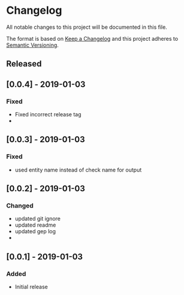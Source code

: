 # Changelog
All notable changes to this project will be documented in this file.

The format is based on [Keep a Changelog](http://keepachangelog.com/en/1.0.0/)
and this project adheres to [Semantic
Versioning](http://semver.org/spec/v2.0.0.html).

## Released

## [0.0.4] - 2019-01-03

### Fixed

- Fixed incorrect release tag
- 
## [0.0.3] - 2019-01-03

### Fixed

- used entity name instead of check name for output
   
## [0.0.2] - 2019-01-03

### Changed

- updated git ignore
- updated readme
- updated gep log
- 
## [0.0.1] - 2019-01-03

### Added

- Initial release